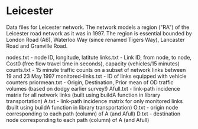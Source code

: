 # Leicester

Data files for Leicester network. The network models a region ("RA") of the Leicester road network as it was in 1997. The region is essential bounded by London Road (A6), Waterloo Way (since renamed Tigers Way), Lancaster Road and Granville Road.

nodes.txt - node ID, longitude, latitute
links.txt - Link ID, from node, to node, Cost0 (free flow travel time in seconds), capacity (vehicles/15 minutes)
counts.txt - 15 minute traffic counts on a subset of network links between 19 and 23 May 1997
monitored-links.txt - ID of links equipped with vehicle counters 
priormean.txt - Origin, Destination, Prior mean of OD traffic volumes (based on dodgy earlier survey!)
Afull.txt - link-path incidence matrix for all network links (built using buildA function in library transportation)
A.txt - link-path incidence matrix for only monitored links (built using buildA function in library transportation)
O.txt - origin node corresponding to each path (column) of A (and Afull)
D.txt - destination node corresponding to each path (column) of A (and Afull)





